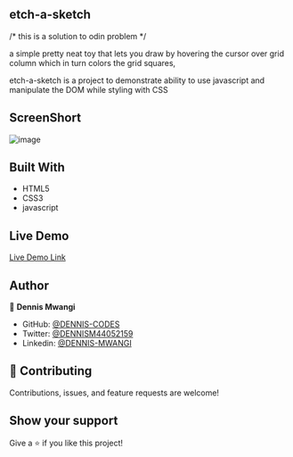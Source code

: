 ## etch-a-sketch
/* this is a solution to odin problem */

a simple pretty neat toy that lets you draw by hovering the cursor over grid column which in turn colors the grid squares,

etch-a-sketch is a project to demonstrate ability to use javascript and manipulate the DOM
while styling with CSS 

## ScreenShort
![image](https://user-images.githubusercontent.com/65861136/99464443-3694b980-2949-11eb-9d4e-3942cfa877d1.png)


## Built With

- HTML5
- CSS3
- javascript

## Live Demo

[Live Demo Link](https://etch-a-sketch1-1.denniscodes.repl.co)

## Author

👤 **Dennis Mwangi**

- GitHub: [@DENNIS-CODES](https://github.com/DENNIS-CODES)
- Twitter: [@DENNISM44052159](https://twitter.com/DENNISM44052159)
- Linkedin: [@DENNIS-MWANGI](https://www.linkedin.com/in/dennis-mwangi-14b7a01b2/)


## 🤝 Contributing

Contributions, issues, and feature requests are welcome!



## Show your support

Give a ⭐️ if you like this project!

